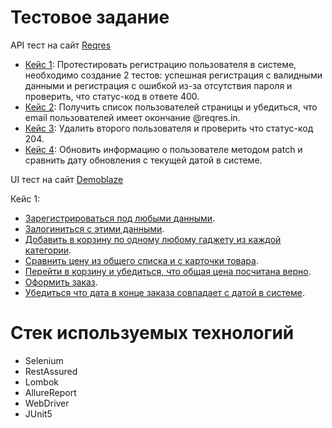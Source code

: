 # Тестовое задание
API тест на сайт [Reqres](https://reqres.in/)
* [Кейс 1](src/test/java/APItestforReqres/RegisterTest/RegisterUser.java): Протестировать регистрацию пользователя в системе, необходимо создание 2 тестов: успешная регистрация с валидными данными и регистрация с ошибкой из-за отсутствия пароля и проверить, что статус-код в ответе 400.
* [Кейс 2](src/test/java/APItestforReqres/GetTest/GetUser.java): Получить список пользователей страницы и убедиться, что email пользователей имеет окончание @reqres.in.
* [Кейс 3](src/test/java/APItestforReqres/DeleteTest/DeleteUser.java): Удалить второго пользователя и проверить что статус-код 204.
* [Кейс 4](src/test/java/APItestforReqres/UpdateTest/UpdateUserData.java): Обновить информацию о пользователе методом patch и сравнить дату обновления с текущей датой в системе.

UI тест на сайт [Demoblaze](https://www.demoblaze.com/)

Кейс 1:
* [Зарегистрироваться под любыми данными](src/test/java/UItestforDemoblaze/LogInPage.java).
* [Залогиниться с этими данными](src/test/java/UItestforDemoblaze/RegistrationPage.java).
* [Добавить в корзину по одному любому гаджету из каждой категории](src/test/java/UItestforDemoblaze/CatalogPage.java).
* [Сравнить цену из общего списка и с карточки товара](src/test/java/UItestforDemoblaze/CatalogPage.java).
* [Перейти в корзину и убедиться, что общая цена посчитана верно](src/test/java/UItestforDemoblaze/CartPage.java).
* [Оформить заказ](src/test/java/UItestforDemoblaze/CartPage.java).
* [Убедиться что дата в конце заказа совпадает с датой в системе](src/test/java/UItestforDemoblaze/CartPage.java).


# Стек используемых технологий
* Selenium
* RestAssured
* Lombok
* AllureReport
* WebDriver
* JUnit5
